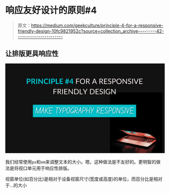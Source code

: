 # 响应友好设计的原则#4

> 原文：<https://medium.com/geekculture/principle-4-for-a-responsive-friendly-design-10fc9821952c?source=collection_archive---------42----------------------->

## 让排版更具响应性

![](img/bb4029ecb68781ddec05bef92ebd1220.png)

我们经常使用`px`和`em`来调整文本的大小。嗯，这种做法是不友好的。更明智的做法是将视口单元用于响应性排版。

视窗单位(如百分比)是相对于设备视窗尺寸(宽度或高度)的单位，而百分比是相对于…的大小